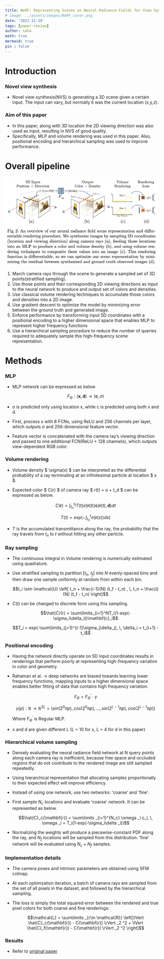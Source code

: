 ```yaml
---
title: NeRF: Representing Scenes as Neural Radiance Fields for View Synthesis
# image: ../assets/images/NeRF_cover.png
date: '2021-11-19'
tags: [paper-review]
author: saha
math: true
mermaid: true
pin : false
---
```


# Introduction
### Novel view synthesis

- Novel view synthesis(NVS) is generating a 3D scene given a certain input. The input can vary, but normally it was the current location (x,y,z). 

### Aim of this paper

- In this paper, along with 3D location the 2D viewing direction was also used as input, resulting in NVS of good quality.
- Specifically, MLP and volume rendering was used in this paper. Also, positional encoding and hierarchical sampling was used to improve performance. 

# Overall pipeline
![](/assets/images/NeRF_1.png) 

1. March camera rays through the scene to generate a sampled set of 3D points(stratified sampling). 
2. Use those points and their corresponding 2D viewing directions as input to the neural network to produce and output set of colors and densities. 
3. Use classical volume rendering techniques to accumulate those colors and densities into a 2D image. 
4. Use gradient descent to optimize the model by minimizing error between the ground truth and generated image.
5. Enforce performance by transforming input 5D coordinates with a positional encoding to a higher dimensional space that enables MLP to represent higher frequency functions
6. Use a hierarchical sampling procedure to reduce the number of queries required to adequately sample this high-frequency scene representation.

# Methods
### MLP

- MLP network can be expressed as below
    
    $$ F_\Theta : (\mathbf{x}, \mathbf{d}) \rightarrow (\mathbf{c}, \sigma) $$
    
- σ is predicted only using location x, while c is predicted using both x and d.
- First, process x with 8 FCNs, using ReLU and 256 channels per layer, which outputs σ and 256-dimensional feature vector.
- Feature vector is concatenated with the camera ray’s viewing direction and passed to one additional FCN(ReLU + 128 channels), which outputs view-dependent RGB color.

### Volume rendering

- Volume density $ \sigma(x) $ can be interpreted as the differential probability of a ray terminating at an infinitesimal particle at location $ x $.
- Expected color $ C(r) $ of camera ray $ r(t) = o + t_d $ can be expressed as below.
    
    $$C(\mathbf{r}) = \int_{t_n}^{t_f} T(t)\sigma(\mathbf{r}(t))\mathbf{c}(\mathbf{r}(t), \mathbf{d})dt$$
    
    $$T(t) = exp(-\int_{t_n}^t \sigma(\mathbf{r}(s))ds)$$
    
- $T$ is the accumulated transmittance along  the ray, the probability that the ray travels from $t_n$ to $t$ without hitting any other particle.

### Ray sampling 

- The continuous integral in Volume rendering is numerically estimated using quadrature. 
- Use stratified sampling to partition [$t_n$, $t_f$] into $N$ evenly-spaced bins and then draw one sample uniformly at random from within each bin. 

    $$t_i \sim \mathcal{U} \left[ t_n + \frac{i-1}{N} (t_f - t_n) , \, t_n + \frac{i}{N} (t_f - t_n) \right]$$

- $C(t)$ can be changed to discrete form using this sampling. 

    $$\hat{C}(r) = \sum\limits_{i=1}^NT_i(1-exp(-\sigma_i\delta_i))\mathbf{c}_i$$
    
    $$T_i = exp(-\sum\limits_{j=1}^{i-1}\sigma_j\delta_j), \, \delta_i = t_{i+1} - t_i$$

### Positional encoding

- Having the network directly operate on 5D input coordinates results in renderings that perform poorly at representing high-frequency variation in color and geometry.
- Rahaman et al. → deep networks are biased towards learning lower frequency functions, mapping inputs to a higher dimensional space enables better fitting of data that contains high frequency variation.
    
    $$F_\Theta = F^{\prime}_\Theta\cdot\gamma$$

    $$\gamma(p): \mathbb{R} \rightarrow \mathbb{R}^{2L} = (sin(2^0\pi p), cos(2^0\pi p), ..., sin(2^{L-1}\pi p), cos(2^{L-1}\pi p))$$

    Where $F^{\prime}_\Theta$ is Regular MLP. 
    
- x and d are given different L (L = 10 for x, L = 4 for d in this paper)

### Hierarchical volume sampling

- Densely evaluating the neural radiance field network at N query points along each camera ray is inefficient, because free space and occluded regions that do not contribute to the rendered image are still sampled repeatedly.
- Using hierarchical representation that allocating samples proportionally to their expected effect will improve efficiency.
- Instead of using one network, use two networks: 'coarse' and 'fine'.
- First sample $N_c$ locations and evaluate 'coarse' network. It can be represented as below.
    
    $$\hat{C}_c(\mathbf{r}) = \sum\limits _{i=1}^{N_c} \omega _i c_i, \, \omega _i = T_i(1-exp(-\sigma_i\delta _i))$$
    
- Normalizing the weights will produce a piecewise-constant PDF along the ray, and $N_f$ locations will be sampled from this distribution. 'fine' network will be evaluated using $N_c + N_f$ samples.

### Implementation details
- The camera poses and intrinsic parameters are obtained using SFM colmap. 
- At each optimization iteration, a batch of camera rays are sampled from the set of all pixels in the dataset, and followed by the hierarchical sampling. 
- The loss is simply the total squared error between the rendered and true pixel colors for both coarse and fine renderings: 

    $$\mathcal{L} = \sum\limits _{r\in \mathcal{R}} \left[\lVert \hat{C}_c(\mathbf{r}) - C(\mathbf{r}) \rVert _2 ^2 + \lVert \hat{C}_f(\mathbf{r}) - C(\mathbf{r}) \rVert _2 ^2 \right]$$ 

### Results
- Refer to [original paper](https://arxiv.org/abs/2003.08934)